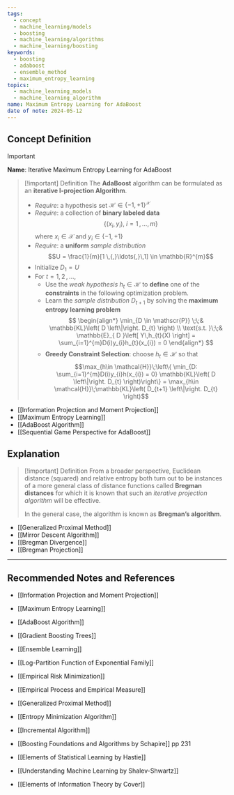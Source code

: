 ```yaml
---
tags:
  - concept
  - machine_learning/models
  - boosting
  - machine_learning/algorithms
  - machine_learning/boosting
keywords:
  - boosting
  - adaboost
  - ensemble_method
  - maximum_entropy_learning
topics:
  - machine_learning_models
  - machine_learning_algorithm
name: Maximum Entropy Learning for AdaBoost
date of note: 2024-05-12
---
```


## Concept Definition

>[!important]
>**Name**: Iterative Maximum Entropy Learning for AdaBoost

>[!important] Definition
>The **AdaBoost** algorithm can be formulated as an **iterative I-projection Algorithm**. 
>- *Require*: a hypothesis set $\mathcal{H} \in \left\{ -1, +1 \right\}^{\mathcal{X}}$
>- *Require*: a collection of **binary labeled data** $$\left\{ (x_{i}, y_{i}), \; i=1 \,{,}\ldots{,}\, m\right\}$$ where $x_{i}\in \mathcal{X}$ and $y_{i}\in \left\{ -1, +1 \right\}$
>- *Require*: a **uniform** *sample distribution* $$U = \frac{1}{m}[1 \,{,}\ldots{,}\,1] \in \mathbb{R}^{m}$$
>- Initialize $D_{1} = U$
>- For $t=1,\,2\,{,}\ldots{,}\,$
>	- Use the *weak hypothesis* $h_{t}\in \mathcal{H}$ to **define** one of the **constraints** in the following optimization problem.
>	- Learn the *sample distribution* $D_{t+1}$ by solving the **maximum entropy learning problem**
>	  $$
>	  \begin{align*}
>	  \min_{D \in \mathscr{P}} \;\;& \mathbb{KL}\left( D \left\|\right. D_{t} \right) \\
>	  \text{s.t. }\;\;& \mathbb{E}_{ D }\left[ Y\,h_{t}(X) \right] = \sum_{i=1}^{m}D(i)y_{i}h_{t}(x_{i}) = 0
>	  \end{align*}
>	 $$
>	- **Greedy Constraint Selection**: choose $h_{t}\in \mathcal{H}$ so that $$\max_{h\in \mathcal{H}}\;\left\{ \min_{D: \sum_{i=1}^{m}D(i)y_{i}h(x_{i}) = 0} \mathbb{KL}\left( D \left\|\right. D_{t} \right)\right\} = \max_{h\in \mathcal{H}}\;\mathbb{KL}\left( D_{t+1} \left\|\right. D_{t} \right)$$


- [[Information Projection and Moment Projection]]
- [[Maximum Entropy Learning]]
- [[AdaBoost Algorithm]]
- [[Sequential Game Perspective for AdaBoost]]



## Explanation

>[!important] Definition
>From a broader perspective, Euclidean distance (squared) and relative entropy both turn out to be instances of a more general class of distance functions called **Bregman distances** for which it is known that such an *iterative projection algorithm* will be effective. 
>
>In the general case, the algorithm is known as **Bregman’s algorithm**.

- [[Generalized Proximal Method]]
- [[Mirror Descent Algorithm]]
- [[Bregman Divergence]]
- [[Bregman Projection]]




-----------
##  Recommended Notes and References


- [[Information Projection and Moment Projection]]
- [[Maximum Entropy Learning]]
- [[AdaBoost Algorithm]]
- [[Gradient Boosting Trees]]

- [[Ensemble Learning]]

- [[Log-Partition Function of Exponential Family]]


- [[Empirical Risk Minimization]]
- [[Empirical Process and Empirical Measure]]


- [[Generalized Proximal Method]]
- [[Entropy Minimization Algorithm]]
- [[Incremental Algorithm]]


- [[Boosting Foundations and Algorithms by Schapire]]  pp 231
- [[Elements of Statistical Learning by Hastie]]
- [[Understanding Machine Learning by Shalev-Shwartz]]
- [[Elements of Information Theory by Cover]]